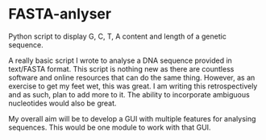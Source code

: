 # FASTA-anlyser
Python script to display G, C, T, A content and length of a genetic sequence.

A really basic script I wrote to analyse a DNA sequence provided in text/FASTA format. This script is nothing new as there are countless software and online resources that can do the same thing. However, as an exercise to get my feet wet, this was great. I am writing this retrospectively and as such, plan to add more to it. The ability to incorporate ambiguous nucleotides would also be great.

My overall aim will be to develop a GUI with multiple features for analysing sequences. This would be one module to work with that GUI.
